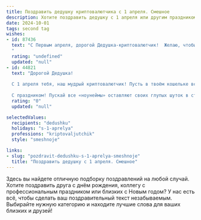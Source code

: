 ```yaml
---
title: Поздравить дедушку криптовалютчика с 1 апреля. Смешное
description: Хотите поздравить дедушку с 1 апреля или другим праздником? Наш ИИ создаст незабываемое поздравление, а вы обязательно выделитесь среди других.  
date: 2024-10-01
tags: second tag
wishes:
- id: 87436
  text: "С Первым апреля, дорогой Дедушка-криптовалютчик!  Желаю, чтобы твой биткоин сегодня взлетел выше Луны, а курс всех остальных монет рос быстрее, чем цены на гречку! Пусть фортуна улыбнется тебе не только сегодня, но и весь год, и пусть ни один медведь не сможет сбить тебя с ног (разве что плюшевый, для поднятия настроения!).  С праздником!
  "
  rating: "undefined"
  updated: "null"
- id: 44821
  text: "Дорогой Дедушка!
  
  С 1 апреля тебя, наш мудрый криптовалютчик! Пусть в твоём кошельке всегда будет больше монет, чем шуток, а всякие «финансовые кризисы» обходят стороной, как нечисть на святой воде! Желаю, чтобы каждая твоя шутка приносила тебе не только смех, но и прибыль, а в жизни было столько же радости, сколько пустых обещаний у «высоких технологий»!
  
  С праздником! Пускай все «ноунеймы» оставляют своих глупых шуток в стороне, ведь ты — настоящий профи!"
  rating: "0"
  updated: "null"

selectedValues:
  recipients: "dedushku"
  holidays: "s-1-aprelya"
  professions: "kriptovaljutchik"
  style: "smeshnoje"

links:
- slug: "pozdravit-dedushku-s-1-aprelya-smeshnoje"
  title: "Поздравить дедушку с 1 апреля. Смешное"
---
```


Здесь вы найдете отличную подборку поздравлений на любой случай. 
Хотите поздравить друга с днём рождения, коллегу с профессиональным праздником или близких с Новым годом? У нас есть всё, чтобы сделать ваш поздравительный текст незабываемым. Выбирайте нужную категорию и находите лучшие слова для ваших близких и друзей!
